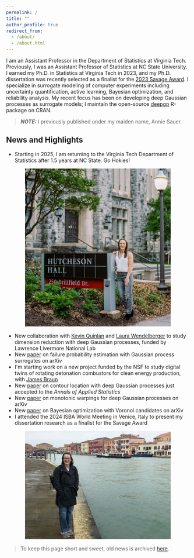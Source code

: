 ```yaml
---
permalink: /
title: ""
author_profile: true
redirect_from: 
  - /about/
  - /about.html
---
```


I am an Assistant Professor in the Department of Statistics at Virginia Tech.  Previously, I was an Assistant Professor of Statistics at NC State University.  I earned my Ph.D. in Statistics at Virginia Tech in 2023, and my Ph.D. dissertation was recently selected as a finalist for the [2023 Savage Award](https://bayesian.org/project/savage-award/).  I specialize in surrogate modeling of computer experiments including uncertainty quantification, active learning, Bayesian optimization, and reliability analysis.  My recent focus has been on developing deep Gaussian processes as surrogate models; I maintain the open-source [deepgp](https://cran.r-project.org/package=deepgp) R-package on CRAN.   

> **_NOTE:_** I previously published under my maiden name, Annie Sauer.

News and Highlights
------

* Starting in 2025, I am returning to the Virginia Tech Department of Statistics after 1.5 years at NC State.  Go Hokies!

<center><img src="/images/hutcheson.jpg" width="400"></center>

* New collaboration with [Kevin Quinlan](https://people.llnl.gov/quinlan5) and [Laura Wendelberger](https://www.linkedin.com/in/laura-wendelberger-027016b0) to study dimension reduction with deep Gaussian processes, funded by Lawrence Livermore National Lab
* New [paper](https://arxiv.org/pdf/2410.04496) on failure probability estimation with Gaussian process surrogates on arXiv
* I'm starting work on a new project funded by the NSF to study digital twins of rotating detonation combustors for clean energy production, with [James Braun](https://mae.ncsu.edu/people/james-braun/)
* New [paper](https://arxiv.org/pdf/2308.04420.pdf) on contour location with deep Gaussian processes just accepted to the *Annals of Applied Statistics*
* New [paper](https://arxiv.org/pdf/2408.01540) on monotonic warpings for deep Gaussian processes on arXiv
* New [paper](https://arxiv.org/pdf/2402.04922.pdf) on Bayesian optimization with Voronoi candidates on arXiv
* I attended the 2024 ISBA World Meeting in Venice, Italy to present my dissertation research as a finalist for the Savage Award

<center><img src="/images/italy.jpg" width="400"></center>


> To keep this page short and sweet, old news is archived [here](/news/).